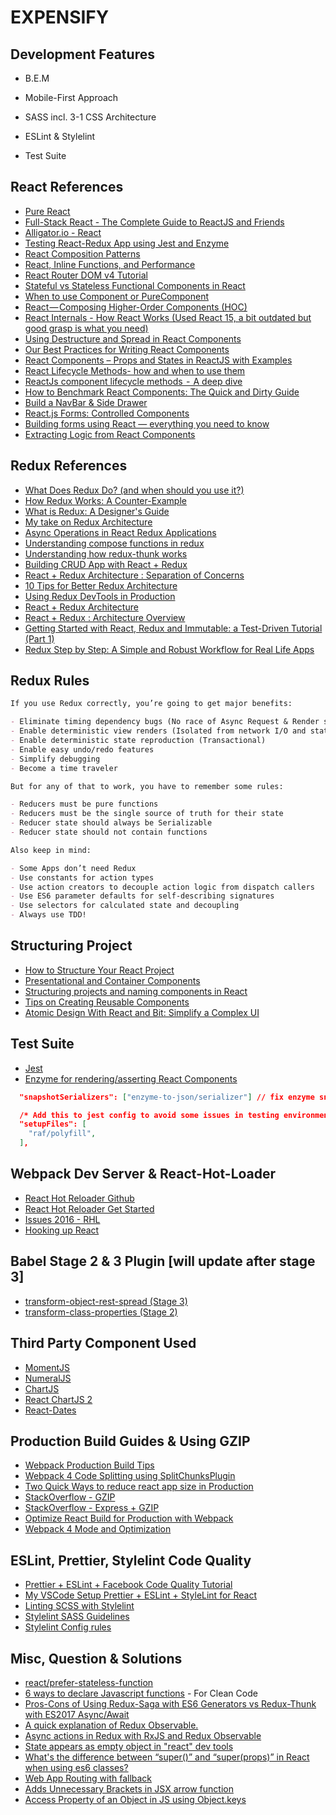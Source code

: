 # EXPENSIFY

## Development Features

- B.E.M

- Mobile-First Approach

- SASS incl. 3-1 CSS Architecture

- ESLint & Stylelint

- Test Suite

## React References

- [Pure React](https://daveceddia.com/pure-react/)
- [Full-Stack React - The Complete Guide to ReactJS and Friends](https://www.fullstackreact.com/)
- [Alligator.io - React](https://alligator.io/react/)
- [Testing React-Redux App using Jest and Enzyme](https://medium.com/netscape/testing-a-react-redux-app-using-jest-and-enzyme-b349324803a9)
- [React Composition Patterns](https://hackernoon.com/react-composition-patterns-from-the-ground-up-8401aaad93d7)
- [React, Inline Functions, and Performance](https://cdb.reacttraining.com/react-inline-functions-and-performance-bdff784f5578)
- [React Router DOM v4 Tutorial](https://www.techiediaries.com/react-router-dom-v4/)
- [Stateful vs Stateless Functional Components in React](https://code.tutsplus.com/tutorials/stateful-vs-stateless-functional-components-in-react--cms-29541)
- [When to use Component or PureComponent](https://codeburst.io/when-to-use-component-or-purecomponent-a60cfad01a81)
- [React — Composing Higher-Order Components (HOC)](https://medium.com/dailyjs/react-composing-higher-order-components-hocs-3a5288e78f55)
- [React Internals - How React Works (Used React 15, a bit outdated but good grasp is what you need)](http://www.mattgreer.org/articles/react-internals-part-one-basic-rendering/)
- [Using Destructure and Spread in React Components](https://www.carlrippon.com/writing-concise-react-components-with-destructure-assignment-and-spread/)
- [Our Best Practices for Writing React Components](https://engineering.musefind.com/our-best-practices-for-writing-react-components-dec3eb5c3fc8)
- [React Components – Props and States in ReactJS with Examples](https://www.edureka.co/blog/react-components/)
- [React Lifecycle Methods- how and when to use them](https://engineering.musefind.com/react-lifecycle-methods-how-and-when-to-use-them-2111a1b692b1)
- [ReactJs component lifecycle methods  -  A deep dive](https://hackernoon.com/reactjs-component-lifecycle-methods-a-deep-dive-38275d9d13c0)
- [How to Benchmark React Components: The Quick and Dirty Guide](https://engineering.musefind.com/how-to-benchmark-react-components-the-quick-and-dirty-guide-f595baf1014c)
- [Build a NavBar & Side Drawer](https://www.academind.com/learn/react/snippets/navbar-side-drawer/)
- [React.js Forms: Controlled Components](https://lorenstewart.me/2016/10/31/react-js-forms-controlled-components/)
- [Building forms using React — everything you need to know](https://www.codementor.io/blizzerand/building-forms-using-react-everything-you-need-to-know-iz3eyoq4y)
- [Extracting Logic from React Components](https://javascriptplayground.com/react-extracting-logic/)

## Redux References

- [What Does Redux Do? (and when should you use it?)](https://daveceddia.com/what-does-redux-do/)
- [How Redux Works: A Counter-Example](https://daveceddia.com/how-does-redux-work/)
- [What is Redux: A Designer's Guide](https://www.smashingmagazine.com/2018/07/redux-designers-guide/)
- [My take on Redux Architecture](http://krasimirtsonev.com/blog/article/my-take-on-redux-architecture)
- [Async Operations in React Redux Applications](https://www.sitepoint.com/async-operations-react-redux-applications/)
- [Understanding compose functions in redux](https://stackoverflow.com/questions/41357897/understanding-compose-functions-in-redux)
- [Understanding how redux-thunk works](https://medium.com/@gethylgeorge/understanding-how-redux-thunk-works-72de3bdebc50)
- [Building CRUD App with React + Redux](http://www.thegreatcodeadventure.com/building-a-simple-crud-app-with-react-redux-part-1/#table-of-contents)
- [React + Redux Architecture : Separation of Concerns](https://medium.com/prod-io/react-redux-architecture-part-1-separation-of-concerns-812da3b08b46)
- [10 Tips for Better Redux Architecture](https://medium.com/javascript-scene/10-tips-for-better-redux-architecture-69250425af44)
- [Using Redux DevTools in Production](https://medium.com/@zalmoxis/using-redux-devtools-in-production-4c5b56c5600f)
- [React + Redux Architecture](https://github.com/hirviid/react-redux-architecture)
- [React + Redux : Architecture Overview](https://articles.coltpini.com/react-redux-architecture-overview-7b3e52004b6e)
- [Getting Started with React, Redux and Immutable: a Test-Driven Tutorial (Part 1)](http://blog.theodo.fr/2016/03/getting-started-with-react-redux-and-immutable-a-test-driven-tutorial-part-1/)
- [Redux Step by Step: A Simple and Robust Workflow for Real Life Apps](https://hackernoon.com/redux-step-by-step-a-simple-and-robust-workflow-for-real-life-apps-1fdf7df46092)

## Redux Rules

```markdown
If you use Redux correctly, you’re going to get major benefits:

- Eliminate timing dependency bugs (No race of Async Request & Render sequence)
- Enable deterministic view renders (Isolated from network I/O and state updates)
- Enable deterministic state reproduction (Transactional)
- Enable easy undo/redo features
- Simplify debugging
- Become a time traveler

But for any of that to work, you have to remember some rules:

- Reducers must be pure functions
- Reducers must be the single source of truth for their state
- Reducer state should always be Serializable
- Reducer state should not contain functions

Also keep in mind:

- Some Apps don’t need Redux
- Use constants for action types
- Use action creators to decouple action logic from dispatch callers
- Use ES6 parameter defaults for self-describing signatures
- Use selectors for calculated state and decoupling
- Always use TDD!
```

## Structuring Project

- [How to Structure Your React Project](https://daveceddia.com/react-project-structure/)
- [Presentational and Container Components](https://medium.com/@dan_abramov/smart-and-dumb-components-7ca2f9a7c7d0)
- [Structuring projects and naming components in React](https://hackernoon.com/structuring-projects-and-naming-components-in-react-1261b6e18d76)
- [Tips on Creating Reusable Components](https://dev.to/ganderzz/tips-on-creating-reusable-components-376j)
- [Atomic Design With React and Bit: Simplify a Complex UI](https://blog.bitsrc.io/simplify-complex-ui-by-implementing-the-atomic-design-in-react-with-bit-f4ad116ec8db)

## Test Suite

- [Jest](https://facebook.github.io/jest/)
- [Enzyme for rendering/asserting React Components](https://github.com/airbnb/enzyme)

```json
  "snapshotSerializers": ["enzyme-to-json/serializer"] // fix enzyme snapshot overloaded with infos
```

```json
  /* Add this to jest config to avoid some issues in testing environment */
  "setupFiles": [
    "raf/polyfill",
  ],
```

## Webpack Dev Server & React-Hot-Loader

- [React Hot Reloader Github](https://github.com/gaearon/react-hot-loader)
- [React Hot Reloader Get Started](http://gaearon.github.io/react-hot-loader/getstarted/)
- [Issues 2016 - RHL](https://github.com/gaearon/react-hot-loader/issues/243)
- [Hooking up React](https://lawrencewhiteside.com/writing/article/webpack-beyond-the-basics/hooking-up-react/)

## Babel Stage 2 & 3 Plugin [will update after stage 3]

- [transform-object-rest-spread (Stage 3)](https://babeljs.io/docs/plugins/transform-object-rest-spread/)
- [transform-class-properties (Stage 2)](https://babeljs.io/docs/plugins/transform-class-properties/)

## Third Party Component Used

- [MomentJS](http://momentjs.com/)
- [NumeralJS](http://numeraljs.com/)
- [ChartJS](http://www.chartjs.org)
- [React ChartJS 2](https://github.com/jerairrest/react-chartjs-2)
- [React-Dates](https://github.com/airbnb/react-dates)

## Production Build Guides & Using GZIP

- [Webpack Production Build Tips](https://medium.com/netscape/webpack-3-react-production-build-tips-d20507dba99a)
- [Webpack 4 Code Splitting using SplitChunksPlugin](https://itnext.io/react-router-and-webpack-v4-code-splitting-using-splitchunksplugin-f0a48f110312)
- [Two Quick Ways to reduce react app size in Production](https://medium.com/@rajaraodv/two-quick-ways-to-reduce-react-apps-size-in-production-82226605771a)
- [StackOverflow - GZIP](https://stackoverflow.com/questions/44739374/serve-gzip-html-page-in-node)
- [StackOverflow - Express + GZIP](https://stackoverflow.com/questions/6370478/express-gzip-static-content)
- [Optimize React Build for Production with Webpack](https://michalzalecki.com/optimize-react-build-for-production-with-webpack/)
- [Webpack 4 Mode and Optimization](https://medium.com/webpack/webpack-4-mode-and-optimization-5423a6bc597a)

## ESLint, Prettier, Stylelint Code Quality

- [Prettier + ESLint + Facebook Code Quality Tutorial](https://medium.com/@eliotjunior/prettier-eslint-facebook-code-quality-the-auto-magical-react-styling-tutorial-19481acb10dd)
- [My VSCode Setup Prettier + ESLint + StyleLint for React](https://gist.github.com/barryblando/d6753c07324fac302c5a01d39bee4397)
- [Linting SCSS with Stylelint](https://medium.com/@bjankord/how-to-lint-scss-with-stylelint-dc87809a9878)
- [Stylelint SASS Guidelines](https://github.com/bjankord/stylelint-config-sass-guidelines)
- [Stylelint Config rules](https://stylelint.io/user-guide/example-config/)

## Misc, Question & Solutions

- [react/prefer-stateless-function](https://stackoverflow.com/questions/43378911/eslint-component-should-be-written-as-a-pure-function-react-prefer-stateless)
- [6 ways to declare Javascript functions](https://dmitripavlutin.com/6-ways-to-declare-javascript-functions/) - For Clean Code
- [Pros-Cons of Using Redux-Saga with ES6 Generators vs Redux-Thunk with ES2017 Async/Await](https://stackoverflow.com/questions/34930735/pros-cons-of-using-redux-saga-with-es6-generators-vs-redux-thunk-with-es2017-asy/34933395#34933395)
- [A quick explanation of Redux Observable.](https://dev.to/papaponmx/a-quick-explanation-to-redux-observable--16b5)
- [Async actions in Redux with RxJS and Redux Observable](https://dev.to/andrejnaumovski/async-actions-in-redux-with-rxjs-and-redux-observable-efg)
- [State appears as empty object in "react" dev tools](https://stackoverflow.com/questions/43948798/state-appears-as-empty-object-in-redux-dev-tools)
- [What's the difference between “super()” and “super(props)” in React when using es6 classes?](https://stackoverflow.com/questions/30571875/whats-the-difference-between-super-and-superprops-in-react-when-using-e?rq=1)
- [Web App Routing with fallback](https://glebbahmutov.com/blog/routing-with-fallback/)
- [Adds Unnecessary Brackets in JSX arrow function](https://github.com/prettier/prettier/issues/1291)
- [Access Property of an Object in JS using Object.keys](https://stackoverflow.com/questions/983267/how-to-access-the-first-property-of-an-object-in-javascript)
